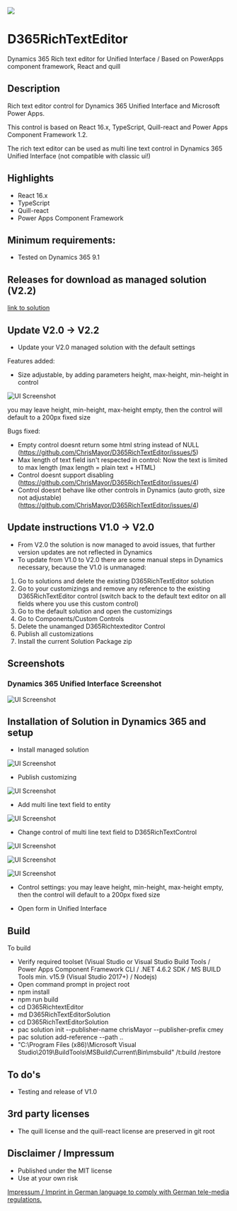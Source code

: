 <img src="https://dev.azure.com/ich0166/D365RichTextControl/_apis/build/status/ChrisMayor.D365RichTextEditor?branchName=master"></img>
# D365RichTextEditor
Dynamics 365 Rich text editor for Unified Interface / Based on PowerApps component framework, React and quill

## Description

Rich text editor control for Dynamics 365 Unified Interface and Microsoft Power Apps.

This control is based on React 16.x, TypeScript, Quill-react and Power Apps Component Framework 1.2.  

The rich text editor can be used as multi line text control in Dynamics 365 Unified Interface (not compatible with classic ui!)

## Highlights

* React 16.x
* TypeScript
* Quill-react
* Power Apps Component Framework

## Minimum requirements:

* Tested on Dynamics 365 9.1

## Releases for download as managed solution (V2.2)

[link to solution](https://github.com/ChrisMayor/D365RichTextEditor/blob/master/solution/D365RichTextEditorSolution.zip)

## Update V2.0 -> V2.2
* Update your V2.0 managed solution with the default settings

Features added:
* Size adjustable, by adding parameters height, max-height, min-height in control

![UI Screenshot](https://github.com/ChrisMayor/D365RichTextEditor/blob/master/Screenshots/controlsettings.jpg)

you may leave height, min-height, max-height empty, then the control will default to a 200px fixed size

Bugs fixed:
* Empty control doesnt return some html string instead of NULL (https://github.com/ChrisMayor/D365RichTextEditor/issues/5)
* Max length of text field isn't respected in control: Now the text is limited to max length (max length = plain text + HTML)
* Control doesnt support disabling (https://github.com/ChrisMayor/D365RichTextEditor/issues/4)
* Control doesnt behave like other controls in Dynamics (auto groth, size not adjustable) (https://github.com/ChrisMayor/D365RichTextEditor/issues/4)

## Update instructions V1.0 -> V2.0

* From V2.0 the solution is now managed to avoid issues, that further version updates are not reflected in Dynamics
* To update from V1.0 to V2.0 there are some manual steps in Dynamics necessary, because the V1.0 is unmanaged:

1) Go to solutions and delete the existing D365RichTextEditor solution
2) Go to your customizings and remove any reference to the existing D365RichTextEditor control (switch back to the default text editor on all fields where you use this custom control)
3) Go to the default solution and open the customizings
4) Go to Components/Custom Controls
5) Delete the unamanged D365Richtexteditor Control
6) Publish all customizations
7) Install the current Solution Package zip

## Screenshots

### Dynamics 365 Unified Interface Screenshot
![UI Screenshot](https://github.com/ChrisMayor/D365RichTextEditor/blob/master/Screenshots/1-d365richtext.JPG)

## Installation of Solution in Dynamics 365 and setup

* Install managed solution

![UI Screenshot](https://github.com/ChrisMayor/D365RichTextEditor/blob/master/Screenshots/1.JPG)

* Publish customizing

![UI Screenshot](https://github.com/ChrisMayor/D365RichTextEditor/blob/master/Screenshots/2.JPG)

* Add multi line text field to entity

![UI Screenshot](https://github.com/ChrisMayor/D365RichTextEditor/blob/master/Screenshots/3.JPG)

* Change control of multi line text field to D365RichTextControl

![UI Screenshot](https://github.com/ChrisMayor/D365RichTextEditor/blob/master/Screenshots/4.JPG)

![UI Screenshot](https://github.com/ChrisMayor/D365RichTextEditor/blob/master/Screenshots/5.JPG)

![UI Screenshot](https://github.com/ChrisMayor/D365RichTextEditor/blob/master/Screenshots/controlsettings.jpg)

* Control settings: you may leave height, min-height, max-height empty, then the control will default to a 200px fixed size

* Open form in Unified Interface

## Build

To build

* Verify required toolset (Visual Studio or Visual Studio Build Tools / Power Apps Component Framework CLI / .NET 4.6.2 SDK / MS BUILD Tools min. v15.9 (Visual Studio 2017+) / Nodejs)
* Open command prompt in project root
* npm install
* npm run build
* cd D365RichtextEditor
* md D365RichTextEditorSolution
* cd D365RichTextEditorSolution
* pac solution init --publisher-name chrisMayor --publisher-prefix cmey
* pac solution add-reference --path ..
* "C:\Program Files (x86)\Microsoft Visual Studio\2019\BuildTools\MSBuild\Current\Bin\msbuild" /t:build /restore

## To do's
* Testing and release of V1.0

## 3rd party licenses

* The quill license and the quill-react license are preserved in git root

## Disclaimer / Impressum

* Published under the MIT license
* Use at your own risk

<a href="https://github.com/ChrisMayor/Impressum">Impressum / Imprint in German language to comply with German tele-media regulations.
